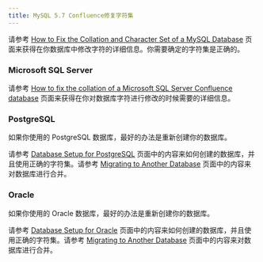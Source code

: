 ```yaml
---
title: MySQL 5.7 Confluence修复字符集
---
```


请参考 [How to Fix the Collation and Character Set of a MySQL Database](https://confluence.atlassian.com/kb/how-to-fix-the-collation-and-character-set-of-a-mysql-database-744326173.html?spm=a2c4e.10696291.0.0.d80619a4Csljrv) 页面来获得在你数据库中修改字符的详细信息。你需要确定的字符集是正确的。

### Microsoft SQL Server

请参考 [How to fix the collation of a Microsoft SQL Server Confluence database](https://confluence.atlassian.com/confkb/how-to-fix-the-collation-of-a-microsoft-sql-server-confluence-database-687216725.html?spm=a2c4e.10696291.0.0.25e819a4A8pKcF) 页面来获得在你对数据库字符进行修改的时候需要的详细信息。

### PostgreSQL

如果你使用的 PostgreSQL 数据库，最好的办法是重新创建你的数据库。

请参考 [Database Setup for PostgreSQL](https://www.cwiki.us/display/CONFLUENCEWIKI/Database+Setup+for+PostgreSQL) 页面中的内容来如何创建的数据库，并且使用正确的字符集。请参考 [Migrating to Another Database](https://www.cwiki.us/display/CONFLUENCEWIKI/Migrating+to+Another+Database) 页面中的内容来对数据库进行合并。

### Oracle

如果你使用的 Oracle 数据库，最好的办法是重新创建你的数据库。

请参考 [Database Setup for Oracle](https://www.cwiki.us/display/CONFLUENCEWIKI/Database+Setup+for+Oracle) 页面中的内容来如何创建的数据库，并且使用正确的字符集。请参考 [Migrating to Another Database](https://www.cwiki.us/display/CONFLUENCEWIKI/Migrating+to+Another+Database) 页面中的内容来对数据库进行合并。
